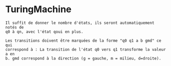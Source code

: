 # TuringMachine

    Il suffit de donner le nombre d'états, ils seront automatiquement notés de
    q0 à qn, avec l'état qoui en plus.

    Les transitions doivent être marquées de la forme "q0 q1 a b gmd" ce qui
    correspond à : La transition de l'état q0 vers q1 transforme la valeur a en
    b. gmd correspond à la direction (g = gauche, m = milieu, d=droite).